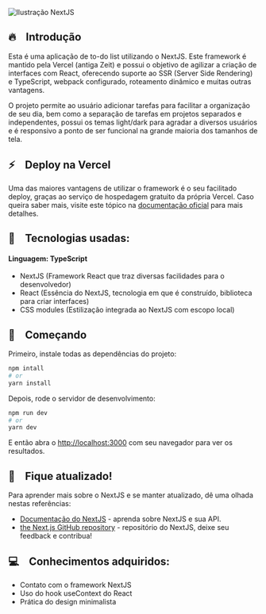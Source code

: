 ![Ilustração NextJS](https://miro.medium.com/fit/c/1838/551/1*rLE1jm-KN5RjNsHmMfQfag.png)

## 🔥 &nbsp;&nbsp; Introdução

Esta é uma aplicação de to-do list utilizando o NextJS. Este framework é mantido pela Vercel (antiga Zeit) e possui o objetivo de agilizar a criação de interfaces com React, oferecendo suporte ao SSR (Server Side Rendering) e TypeScript, webpack configurado, roteamento dinâmico e muitas outras vantagens.

O projeto permite ao usuário adicionar tarefas para facilitar a organização de seu dia, bem como a separação de tarefas em projetos separados e independentes, possui os temas light/dark para agradar a diversos usuários e é responsivo a ponto de ser funcional na grande maioria dos tamanhos de tela. 

## ⚡️ &nbsp;&nbsp; Deploy na Vercel

Uma das maiores vantagens de utilizar o framework é o seu facilitado deploy, graças ao serviço de hospedagem gratuito da própria Vercel. Caso queira saber mais, visite este tópico na [documentação oficial](https://nextjs.org/docs/deployment) para mais detalhes.

## 🎸 &nbsp;&nbsp; Tecnologias usadas:

#### Linguagem: TypeScript

- NextJS (Framework React que traz diversas facilidades para o desenvolvedor)
- React (Essência do NextJS, tecnologia em que é construído, biblioteca para criar interfaces)
- CSS modules (Estilização integrada ao NextJS com escopo local)

## 💾 &nbsp;&nbsp; Começando

Primeiro, instale todas as dependências do projeto:

```bash
npm intall
# or
yarn install
```

Depois, rode o servidor de desenvolvimento:

```bash
npm run dev
# or
yarn dev
```

E então abra o [http://localhost:3000](http://localhost:3000) com seu navegador para ver os resultados.

## 👀 &nbsp;&nbsp; Fique atualizado!

Para aprender mais sobre o NextJS e se manter atualizado, dê uma olhada nestas referências:

- [Documentação do NextJS](https://nextjs.org/docs) - aprenda sobre NextJS e sua API.
- [the Next.js GitHub repository](https://github.com/vercel/next.js/) - repositório do NextJS, deixe seu feedback e contribua!

## 💻 &nbsp;&nbsp; Conhecimentos adquiridos:

- Contato com o framework NextJS
- Uso do hook useContext do React
- Prática do design minimalista
